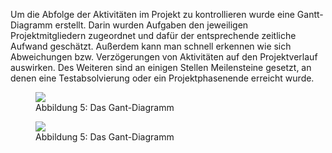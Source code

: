 Um die Abfolge der Aktivitäten im Projekt zu kontrollieren wurde eine Gantt-Diagramm erstellt. Darin wurden Aufgaben den jeweiligen Projektmitgliedern zugeordnet und dafür der entsprechende zeitliche Aufwand geschätzt. Außerdem kann man schnell erkennen wie sich Abweichungen bzw. Verzögerungen von Aktivitäten auf den Projektverlauf auswirken. Des Weiteren sind an einigen Stellen Meilensteine gesetzt, an denen eine Testabsolvierung oder ein Projektphasenende erreicht wurde.

<figure>
  <img src="https://raw.githubusercontent.com/notenverwaltung/Notenverwaltungssoftware/blob/master/Bilder/Gant-Diagramm-1.png">
  <figcaption>Abbildung 5: Das Gant-Diagramm</figcaption>
</figure>
<figure>
  <img src="https://raw.githubusercontent.com/notenverwaltung/Notenverwaltungssoftware/blob/master/Bilder/Gant-Diagramm-2.png">
  <figcaption>Abbildung 5: Das Gant-Diagramm</figcaption>
</figure>


